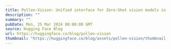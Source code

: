 ```yaml
---
title: Pollen-Vision: Unified interface for Zero-Shot vision models in robotics
description: ""
summary: ""
pubDate: Mon, 25 Mar 2024 00:00:00 GMT
source: Hugging Face Blog
url: https://huggingface.co/blog/pollen-vision
thumbnail: "https://huggingface.co/blog/assets/pollen-vision/thumbnail.jpg"
---
```


